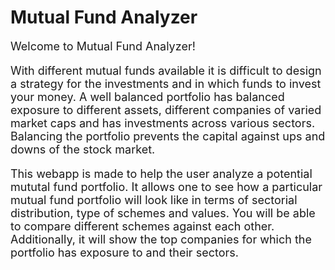 # Mutual Fund Analyzer

<p style='font-size: 18px;'>Welcome to Mutual Fund Analyzer!</p> 

<p style="font-size: 18px;">With different mutual funds available it is difficult to design a strategy for the investments and in which funds to invest your money. A well balanced portfolio has balanced exposure to different assets, different companies of varied market caps and has investments across various sectors. Balancing the portfolio prevents the capital against ups and downs of the stock market. </p>


<p style="font-size: 18px;">This webapp is made to help the user analyze a potential mututal fund portfolio. It allows one to see how a particular mutual fund portfolio will look like in terms of sectorial distribution, type of schemes and values. You will be able to compare different schemes against each other. Additionally, it will show the top companies for which the portfolio has exposure to and their sectors.</p>






